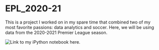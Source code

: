 # EPL_2020-21

This is a project I worked on in my spare time that combined two of my most favorite passions: data analytics and soccer. 
Here, we will be using data from the 2020-2021 Premier League season. 

![Link to my iPython notebook here.](https://github.com/spensersmith99/EPL_2020-21/blob/main/EPL_2020-21.ipynb)
